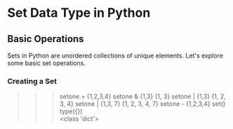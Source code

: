 # Set Data Type in Python

## Basic Operations
Sets in Python are unordered collections of unique elements. Let's explore some basic set operations.

### Creating a Set
>>> setone = {1,2,3,4}
>>> setone & {1,3}
{1, 3}
>>> setone | {1,3} 
{1, 2, 3, 4}
>>> setone | {1,3, 7}
{1, 2, 3, 4, 7}
>>> setone - {1,2,3,4}
set()
>>> type({})   
<class 'dict'>
